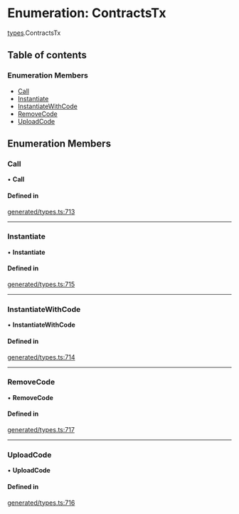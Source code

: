 # Enumeration: ContractsTx

[types](../wiki/types).ContractsTx

## Table of contents

### Enumeration Members

- [Call](../wiki/types.ContractsTx#call)
- [Instantiate](../wiki/types.ContractsTx#instantiate)
- [InstantiateWithCode](../wiki/types.ContractsTx#instantiatewithcode)
- [RemoveCode](../wiki/types.ContractsTx#removecode)
- [UploadCode](../wiki/types.ContractsTx#uploadcode)

## Enumeration Members

### Call

• **Call**

#### Defined in

[generated/types.ts:713](https://github.com/PolymathNetwork/polymesh-sdk/blob/c6fe1be3/src/generated/types.ts#L713)

___

### Instantiate

• **Instantiate**

#### Defined in

[generated/types.ts:715](https://github.com/PolymathNetwork/polymesh-sdk/blob/c6fe1be3/src/generated/types.ts#L715)

___

### InstantiateWithCode

• **InstantiateWithCode**

#### Defined in

[generated/types.ts:714](https://github.com/PolymathNetwork/polymesh-sdk/blob/c6fe1be3/src/generated/types.ts#L714)

___

### RemoveCode

• **RemoveCode**

#### Defined in

[generated/types.ts:717](https://github.com/PolymathNetwork/polymesh-sdk/blob/c6fe1be3/src/generated/types.ts#L717)

___

### UploadCode

• **UploadCode**

#### Defined in

[generated/types.ts:716](https://github.com/PolymathNetwork/polymesh-sdk/blob/c6fe1be3/src/generated/types.ts#L716)

